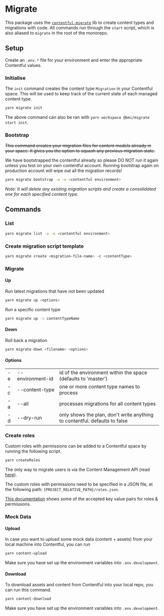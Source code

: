 # Migrate

This package uses the [`contentful-migrate`](https://github.com/deluan/contentful-migrate) lib to create content types and migrations with code. All commands run through the `start` script, which is also aliased to `migrate` in the root of the monorepo.

## Setup

Create an `.env.*` file for your environment and enter the appropriate Contentful values.

### Initialise

The `init` command creates the content type `Migration` in your Contentful space. This will be used to keep track of the current state of each managed content type.

```bash
yarn migrate init
```

The above command can also be ran with `yarn workspace @bmi/migrate start init`.

### Bootstrap

~~This command creates your migration files for content models already in your space. It gives you the option to squash any previous migration state.~~

We have bootstrapped the contentful already so please DO NOT run it again unless you test on your own contentful account. Running bootstrap again on production account will wipe out all the migration records!

```bash
yarn migrate bootstrap -a -e <contentful environment>
```

_Note: It will delete any existing migration scripts and create a consolidated one for each specified content type._

## Commands

### List

```bash
yarn migrate list -a -e <contentful environment>
```

### Create migration script template

```bash
yarn migrate create <migration-file-name> -c <contentType>
```

### Migrate

#### Up

Run latest migrations that have not been updated

```bash
yarn migrate up <options>
```

Run a specific content type

```bash
yarn migrate up -c contentTypeName
```

#### Down

Roll back a migration

```bash
yarn migrate down <filename> <options>
```

#### Options

|     |                                              |                                                                            |
| --- | -------------------------------------------- | -------------------------------------------------------------------------- |
| -e  | --environment-id <contentful environment id> | id of the environment within the space (defaults to 'master')              |
| -c  | --content-type <content-type>                | one or more content type names to process                                  |
| -a  | --all                                        | processes migrations for all content types                                 |
| -d  | --dry-run                                    | only shows the plan, don't write anything to contentful. defaults to false |

### Create roles

Custom roles with permissions can be added to a Contentful space by running the following script.

```bash
yarn createRoles
```

The only way to migrate users is via the Content Management API (read [here](https://www.contentfulcommunity.com/t/migration-of-custom-roles-and-users-from-one-space-to-other/789)).

The custom roles with permissions need to be specified in a JSON file, at the following path: `{PROJECT_RELATIVE_PATH}/roles.json`.

[This documentation](https://www.contentful.com/developers/docs/references/content-management-api/#/reference/roles) shows some of the accepted key value pairs for roles & permissions.

### Mock Data

#### Upload

In case you want to upload some mock data (content + assets) from your local machine into Contentful, you can run

```bash
yarn content-upload
```

Make sure you have set up the environment variables into `.env.development`.

#### Download

To download assets and content from Contentful into your local repo, you can run this command.

```bash
yarn content-download
```

Make sure you have set up the environment variables into `.env.development`.

